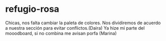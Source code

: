 # refugio-rosa
Chicas, nos falta cambiar la paleta de colores. Nos dividiremos de acuerdo a nuestra sección para evitar conflictos.(Daira)
Ya hize mi parte del mooodboard, si no combina me avisan porfa (Marina)